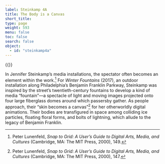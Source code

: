 ```yaml
---
label: Steinkamp 4A
title: The Body is a Canvas
short_title:
type: page
weight: 593
menu: false
toc: false
search: false
object:
  - id: "steinkamp4a"
---
```

{{<q-figure id="steinkamp4a" >}}

In Jennifer Steinkamp’s media installations, the spectator often becomes an element within the work.[^1] For *Winter Fountains* (2017), an outdoor installation along Philadelphia’s Benjamin Franklin Parkway, Steinkamp was inspired by the street’s twentieth-century fountains to develop a kind of media “fountain”—a spectacle of light and moving images projected onto four large fiberglass domes around which passersby gather. As people approach, their “skin becomes a canvas”[^2] for her otherworldly digital animations. Their bodies are transfigured in space among colliding ice particles, floating floral forms, and bolts of lightning, which allude to the legacy of Benjamin Franklin.

[^1]: Peter Lunenfeld, *Snap to Grid: A User’s Guide to Digital Arts, Media, and Cultures* (Cambridge, MA: The MIT Press, 2000), 149.

[^2]: Peter Lunenfeld, *Snap to Grid: A User’s Guide to Digital Arts, Media, and Cultures* (Cambridge, MA: The MIT Press, 2000), 147.
